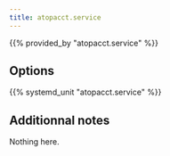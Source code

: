 ```yaml
---
title: atopacct.service
---
```


{{% provided_by "atopacct.service" %}}

## Options

{{% systemd_unit "atopacct.service" %}}

## Additionnal notes

Nothing here.